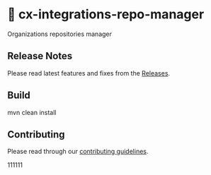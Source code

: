 # 🎯 cx-integrations-repo-manager
Organizations repositories manager

## Release Notes
Please read latest features and fixes from the [Releases](https://github.com/checkmarx-ltd/Cx-Client-Common/releases/latest).

## Build
mvn clean install

## Contributing
Please read through our [contributing guidelines](CONTRIBUTING.md).


111111
